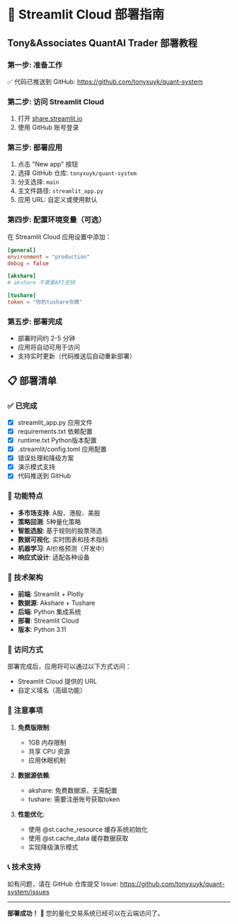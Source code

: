 # 🚀 Streamlit Cloud 部署指南

## Tony&Associates QuantAI Trader 部署教程

### 第一步: 准备工作
✅ 代码已推送到 GitHub: https://github.com/tonyxuyk/quant-system

### 第二步: 访问 Streamlit Cloud
1. 打开 [share.streamlit.io](https://share.streamlit.io)
2. 使用 GitHub 账号登录

### 第三步: 部署应用
1. 点击 "New app" 按钮
2. 选择 GitHub 仓库: `tonyxuyk/quant-system`
3. 分支选择: `main`
4. 主文件路径: `streamlit_app.py`
5. 应用 URL: 自定义或使用默认

### 第四步: 配置环境变量（可选）
在 Streamlit Cloud 应用设置中添加：
```toml
[general]
environment = "production"
debug = false

[akshare]
# akshare 不需要API密钥

[tushare]
token = "你的tushare令牌"
```

### 第五步: 部署完成
- 部署时间约 2-5 分钟
- 应用将自动可用于访问
- 支持实时更新（代码推送后自动重新部署）

## 📋 部署清单

### ✅ 已完成
- [x] streamlit_app.py 应用文件
- [x] requirements.txt 依赖配置
- [x] runtime.txt Python版本配置
- [x] .streamlit/config.toml 应用配置
- [x] 错误处理和降级方案
- [x] 演示模式支持
- [x] 代码推送到 GitHub

### 🎯 功能特点
- **多市场支持**: A股、港股、美股
- **策略回测**: 5种量化策略
- **智能选股**: 基于规则的股票筛选
- **数据可视化**: 实时图表和技术指标
- **机器学习**: AI价格预测（开发中）
- **响应式设计**: 适配各种设备

### 🔧 技术架构
- **前端**: Streamlit + Plotly
- **数据源**: Akshare + Tushare
- **后端**: Python 集成系统
- **部署**: Streamlit Cloud
- **版本**: Python 3.11

### 📱 访问方式
部署完成后，应用将可以通过以下方式访问：
- Streamlit Cloud 提供的 URL
- 自定义域名（高级功能）

### 🚨 注意事项
1. **免费版限制**:
   - 1GB 内存限制
   - 共享 CPU 资源
   - 应用休眠机制

2. **数据源依赖**:
   - akshare: 免费数据源，无需配置
   - tushare: 需要注册账号获取token

3. **性能优化**:
   - 使用 @st.cache_resource 缓存系统初始化
   - 使用 @st.cache_data 缓存数据获取
   - 实现降级演示模式

### 📞 技术支持
如有问题，请在 GitHub 仓库提交 Issue:
https://github.com/tonyxuyk/quant-system/issues

---
**部署成功！** 🎉 您的量化交易系统已经可以在云端访问了。 